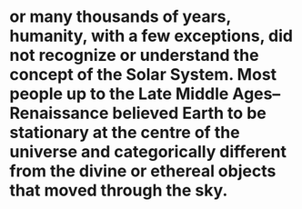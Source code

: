 # or many thousands of years, humanity, with a few exceptions, did not recognize or understand the concept of the Solar System. Most people up to the Late Middle Ages–Renaissance believed Earth to be stationary at the centre of the universe and categorically different from the divine or ethereal objects that moved through the sky. 
